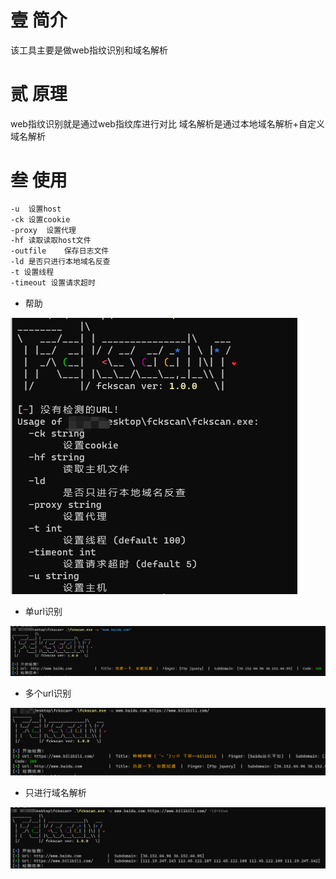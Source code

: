 # 壹 简介

该工具主要是做web指纹识别和域名解析

# 贰 原理

web指纹识别就是通过web指纹库进行对比
域名解析是通过本地域名解析+自定义域名解析

# 叁 使用

```bash
-u  设置host
-ck 设置cookie
-proxy  设置代理
-hf 读取读取host文件
-outfile    保存日志文件
-ld 是否只进行本地域名反查
-t 设置线程
-timeout 设置请求超时
```

- 帮助

![image-20230410180949795](image\image-20230410180949795.png)

- 单url识别

![image-20230410182748465](image\image-20230410182748465.png)

- 多个url识别

![image-20230410182931617](image\image-20230410182931617.png)

- 只进行域名解析

![image-20230410183017422](image\image-20230410183017422.png)